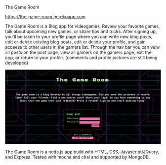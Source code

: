 The Game Room

https://the-game-room.herokuapp.com


The Game Room is a Blog app for videogames. Review your favorite games, talk about upcoming new games, or share tips and tricks. After signing up, you'll be taken
to your profile page where you can write new blog posts, edit or delete existing blog posts, edit or delete your profile, and gain acceess to other users in the 
gamers list. Through the nav bar you can veiw all posts on the post page, view all gamers on the gamers page, exit the app, or return to your profile. 
(comments and profile pictures are still being developed)

![screenshot](https://github.com/Mrjustinfry/thegameroom/blob/master/landing.png)


The Game Room is a node.js app build with HTML, CSS, Javascript/JQuery, and Express. Tested with mocha and chai and supported by MongoDB.